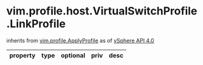 vim.profile.host.VirtualSwitchProfile.LinkProfile
=================================================
inherits from [vim.profile.ApplyProfile](docs/vim.profile.ApplyProfile.md)
as of [vSphere API 4.0](vim.version.md#vim.version.version5)




| property | type | optional | priv | desc |
|:---------|:-----|:---------|:-----|:-----|


